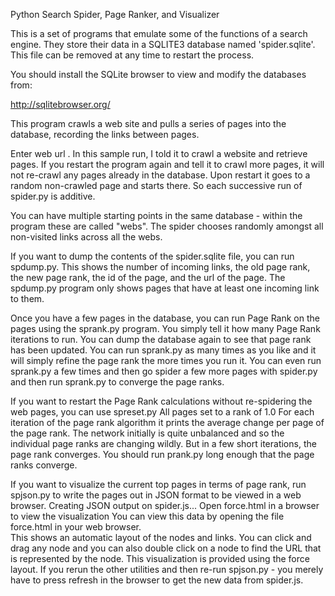 Python Search Spider, Page Ranker, and Visualizer

This is a set of programs that emulate some of the functions of a search engine.  They store their data in a SQLITE3 database named
'spider.sqlite'.  This file can be removed at any time to restart the process.   

You should install the SQLite browser to view and modify  the databases from:

http://sqlitebrowser.org/

This program crawls a web site and pulls a series of pages into the database, recording the links between pages.

Enter web url . In this sample run, I told it to crawl a website and retrieve 
pages.  If you restart the program again and tell it to crawl more
pages, it will not re-crawl any pages already in the database.  Upon 
restart it goes to a random non-crawled page and starts there.  So 
each successive run of spider.py is additive.

You can have multiple starting points in the same database - 
within the program these are called "webs".   The spider
chooses randomly amongst all non-visited links across all
the webs.

If you want to dump the contents of the spider.sqlite file, you can 
run spdump.py. This shows the number of incoming links, the old page rank, the new page
rank, the id of the page, and the url of the page.  The spdump.py program
only shows pages that have at least one incoming link to them.

Once you have a few pages in the database, you can run Page Rank on the
pages using the sprank.py program.  You simply tell it how many Page
Rank iterations to run. You can dump the database again to see that page rank has been updated.
You can run sprank.py as many times as you like and it will simply refine
the page rank the more times you run it.  You can even run sprank.py a few times
and then go spider a few more pages with spider.py and then run sprank.py
to converge the page ranks.

If you want to restart the Page Rank calculations without re-spidering the 
web pages, you can use spreset.py
All pages set to a rank of 1.0
For each iteration of the page rank algorithm it prints the average
change per page of the page rank.   The network initially is quite 
unbalanced and so the individual page ranks are changing wildly.
But in a few short iterations, the page rank converges.  You 
should run prank.py long enough that the page ranks converge.

If you want to visualize the current top pages in terms of page rank,
run spjson.py to write the pages out in JSON format to be viewed in a
web browser.
Creating JSON output on spider.js...
Open force.html in a browser to view the visualization
You can view this data by opening the file force.html in your web browser.  
This shows an automatic layout of the nodes and links.  You can click and 
drag any node and you can also double click on a node to find the URL
that is represented by the node.
This visualization is provided using the force layout.
If you rerun the other utilities and then re-run spjson.py - you merely
have to press refresh in the browser to get the new data from spider.js.
